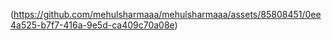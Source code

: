 (https://github.com/mehulsharmaaa/mehulsharmaaa/assets/85808451/0ee4a525-b7f7-416a-9e5d-ca409c70a08e)
